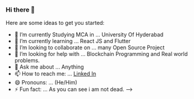 ### Hi there 👋


Here are some ideas to get you started:

- 🔭 I’m currently Studying MCA in ... University Of Hyderabad
- 🌱 I’m currently learning ... React JS and Flutter
- 👯 I’m looking to collaborate on ... many Open Source Project
- 🤔 I’m looking for help with ... Blockchain Programming and Real world problems.
- 💬 Ask me about ... Anything
- 📫 How to reach me: ... [Linked In](https://www.linkedin.com/in/tarini-prasad-naik-8bb2361b4)
- 😄 Pronouns: ... (He/Him)
- ⚡ Fun fact: ... As you can see i am not dead.
-->
